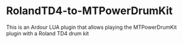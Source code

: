 # RolandTD4-to-MTPowerDrumKit
This is an Ardour LUA plugin that allows playing the MTPowerDrumKit plugin with a Roland TD4 drum kit
